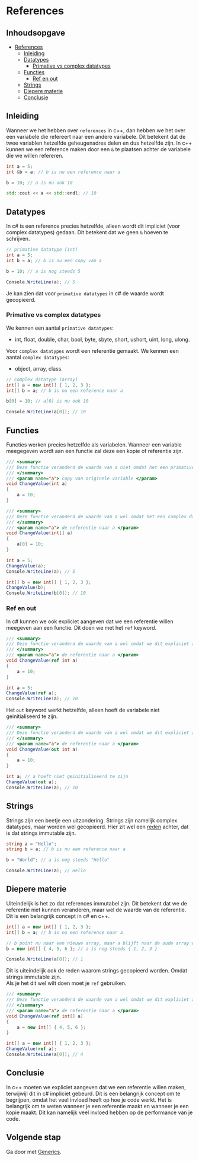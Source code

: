 ﻿# References

## Inhoudsopgave

- [References](#references)
    - [Inleiding](#inleiding)
    - [Datatypes](#datatypes)
        - [Primative vs complex datatypes](#primative-vs-complex-datatypes)
    - [Functies](#functies)
        - [Ref en out](#ref-en-out)
    - [Strings](#strings)
    - [Diepere materie](#diepere-materie)
    - [Conclusie](#conclusie)

## Inleiding

Wanneer we het hebben over `references` in c++, dan hebben we het over een variabele die refereert naar een andere
variabele. Dit betekent dat de twee variablen hetzelfde geheugenadres delen en dus hetzelfde zijn. In c++ kunnen we een
reference maken door een `&` te plaatsen achter de variabele die we willen refereren.

```c++
int a = 5;
int &b = a; // b is nu een reference naar a

b = 10; // a is nu ook 10

std::cout << a << std::endl; // 10
```

## Datatypes

In c# is een reference precies hetzelfde, alleen wordt dit impliciet (voor complex datatypes) gedaan. Dit betekent
dat we geen `&` hoeven te schrijven.

```csharp
// primative datatype (int)
int a = 5;
int b = a; // b is nu een copy van a

b = 10; // a is nog steeds 5

Console.WriteLine(a); // 5
```

Je kan zien dat voor `primative datatypes` in c# de waarde wordt gecopieerd.

### Primative vs complex datatypes

We kennen een aantal `primative datatypes`:

- int, float, double, char, bool, byte, sbyte, short, ushort, uint, long, ulong.

Voor `complex datatypes` wordt een referentie gemaakt. We kennen een aantal `complex datatypes`:

- object, array, class.

```csharp
// complex datatype (array)
int[] a = new int[] { 1, 2, 3 };
int[] b = a; // b is nu een reference naar a

b[0] = 10; // a[0] is nu ook 10

Console.WriteLine(a[0]); // 10
```

## Functies

Functies werken precies hetzelfde als variabelen. Wanneer een variable meegegeven wordt aan een functie zal deze een
kopie of referentie zijn.

```csharp
/// <summary>
/// Deze functie veranderd de waarde van a niet omdat het een primative datatype is
/// </summary>
/// <param name="a"> copy van originele variable </param>
void ChangeValue(int a)
{
    a = 10;
}

/// <summary>
/// Deze functie veranderd de waarde van a wel omdat het een complex datatype is
/// </summary>
/// <param name="a"> de referentie naar a </param>
void ChangeValue(int[] a)
{
    a[0] = 10;
}

int a = 5;
ChangeValue(a);
Console.WriteLine(a); // 5

int[] b = new int[] { 1, 2, 3 };
ChangeValue(b);
Console.WriteLine(b[0]); // 10
```

### Ref en out

In c# kunnen we ook expliciet aangeven dat we een referentie willen meegeven aan een functie. Dit doen we met het `ref`
keyword.

```csharp
/// <summary>
/// Deze functie veranderd de waarde van a wel omdat we dit expliciet aangeven
/// </summary>
/// <param name="a"> de referentie naar a </param>
void ChangeValue(ref int a)
{
    a = 10;
}

int a = 5;
ChangeValue(ref a);
Console.WriteLine(a); // 10
```

Het `out` keyword werkt hetzelfde, alleen hoeft de variabele niet geinitialiseerd te zijn.

```csharp
/// <summary>
/// Deze functie veranderd de waarde van a wel omdat we dit expliciet aangeven
/// </summary>
/// <param name="a"> de referentie naar a </param>
void ChangeValue(out int a)
{
    a = 10;
}

int a; // a hoeft niet geinitialiseerd te zijn
ChangeValue(out a);
Console.WriteLine(a); // 10
```

## Strings

Strings zijn een beetje een uitzondering. Strings zijn namelijk complex
datatypes, maar worden wel gecopieerd. Hier zit wel een [reden](https://stackoverflow.com/a/54807876/22090072) achter,
dat is dat strings immutable zijn.

```csharp
string a = "Hello";
string b = a; // b is nu een reference naar a

b = "World"; // a is nog steeds "Hello"

Console.WriteLine(a); // Hello
```

## Diepere materie

Uiteindelijk is het zo dat references immutabel zijn. Dit betekent dat we de referentie niet kunnen veranderen, maar wel
de waarde van de referentie. Dit is een belangrijk concept in c# en c++.

```csharp
int[] a = new int[] { 1, 2, 3 };
int[] b = a; // b is nu een reference naar a

// b point nu naar een nieuwe array, maar a blijft naar de oude array wijzen
b = new int[] { 4, 5, 6 }; // a is nog steeds { 1, 2, 3 }

Console.WriteLine(a[0]); // 1
```

Dit is uiteindelijk ook de reden waarom strings gecopieerd worden. Omdat strings immutable zijn. \
Als je het dit wel wilt doen moet je `ref` gebruiken.

```csharp
/// <summary>
/// Deze functie veranderd de waarde van a wel omdat we dit expliciet aangeven
/// </summary>
/// <param name="a"> de referentie naar a </param>
void ChangeValue(ref int[] a)
{
    a = new int[] { 4, 5, 6 };
}

int[] a = new int[] { 1, 2, 3 };
ChangeValue(ref a);
Console.WriteLine(a[0]); // 4
```

## Conclusie

In c++ moeten we expliciet aangeven dat we een referentie willen maken, terwijwijl dit in c# impliciet gebeurd. Dit is
een belangrijk concept om te begrijpen, omdat het veel invloed heeft op hoe je code werkt. Het is belangrijk om te weten
wanneer je een referentie maakt en wanneer je een kopie maakt. Dit kan namelijk veel invloed hebben op de performance
van je code.

## Volgende stap

Ga door met [Generics](../Generics/README.md).